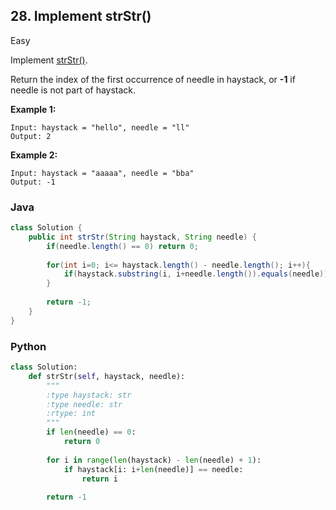 ## 28. Implement strStr()

Easy

Implement [strStr()](http://www.cplusplus.com/reference/cstring/strstr/).

Return the index of the first occurrence of needle in haystack, or **-1** if needle is not part of haystack.

**Example 1:**

```
Input: haystack = "hello", needle = "ll"
Output: 2
```

**Example 2:**

```
Input: haystack = "aaaaa", needle = "bba"
Output: -1
```

### Java

````java
class Solution {
    public int strStr(String haystack, String needle) {
        if(needle.length() == 0) return 0;
        
        for(int i=0; i<= haystack.length() - needle.length(); i++){
            if(haystack.substring(i, i+needle.length()).equals(needle)) return i;
        }
        
        return -1;
    }
}
````

### Python

````python
class Solution:
    def strStr(self, haystack, needle):
        """
        :type haystack: str
        :type needle: str
        :rtype: int
        """
        if len(needle) == 0:
            return 0
        
        for i in range(len(haystack) - len(needle) + 1):
            if haystack[i: i+len(needle)] == needle:
                return i
        
        return -1
````
